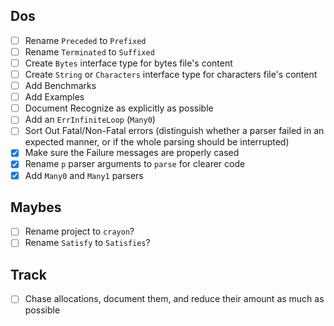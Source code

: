 ## Dos

- [ ] Rename `Preceded` to `Prefixed`
- [ ] Rename `Terminated` to `Suffixed`
- [ ] Create `Bytes` interface type for bytes file's content
- [ ] Create `String` or `Characters` interface type for characters file's content
- [ ] Add Benchmarks
- [ ] Add Examples
- [ ] Document Recognize as explicitly as possible
- [ ] Add an `ErrInfiniteLoop` (`Many0`)
- [ ] Sort Out Fatal/Non-Fatal errors (distinguish whether a parser failed in an expected manner, or if the whole parsing should be interrupted)
- [x] Make sure the Failure messages are properly cased
- [x] Rename `p` parser arguments to `parse` for clearer code
- [x] Add `Many0` and `Many1` parsers

## Maybes

- [ ] Rename project to `crayon`?
- [ ] Rename `Satisfy` to `Satisfies`?

## Track

- [ ] Chase allocations, document them, and reduce their amount as much as possible
